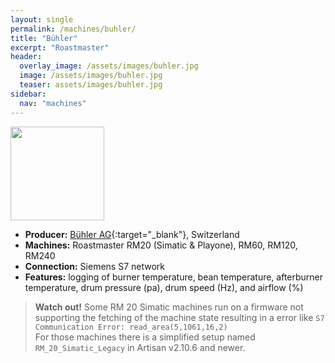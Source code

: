 ```yaml
---
layout: single
permalink: /machines/buhler/
title: "Bühler"
excerpt: "Roastmaster"
header:
  overlay_image: /assets/images/buhler.jpg
  image: /assets/images/buhler.jpg
  teaser: assets/images/buhler.jpg
sidebar:
  nav: "machines"
---
```


<img class="tab-image" src="{{ site.baseurl }}/assets/images/supporter-badge.png" width="150px">

* __Producer:__ [Bühler AG](http://www.buhlergroup.com/){:target="_blank"}, Switzerland
* __Machines:__ Roastmaster RM20 (Simatic & Playone), RM60, RM120, RM240
* __Connection:__ Siemens S7 network
* __Features:__ logging of burner temperature, bean temperature, afterburner temperature, drum pressure (pa), drum speed (Hz), and airflow (%)

> **Watch out!** 
> Some RM 20 Simatic machines run on a firmware not supporting the fetching of 
> the machine state resulting in a error like
> `S7 Communication Error: read_area(5,1061,16,2)`  
> For those machines there is a simplified setup named `RM_20_Simatic_Legacy` in Artisan v2.10.6 and newer.